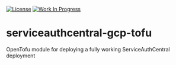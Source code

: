 [![License](https://img.shields.io/badge/License-Apache%202.0-blue.svg)](https://opensource.org/licenses/Apache-2.0) [![Work In Progress](https://img.shields.io/badge/Status-Work%20In%20Progress-yellow)](https://unitvectory-labs.github.io/uvy-labs-guide/bestpractices/status/#work-in-progress)

# serviceauthcentral-gcp-tofu
OpenTofu module for deploying a fully working ServiceAuthCentral deployment
